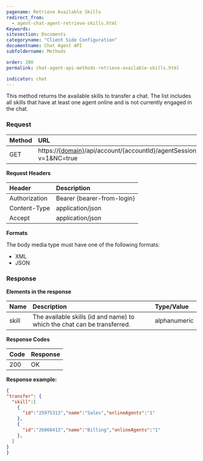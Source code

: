 ```yaml
---
pagename: Retrieve Available Skills
redirect_from:
  - agent-chat-agent-retrieve-skills.html
Keywords:
sitesection: Documents
categoryname: "Client Side Configuration"
documentname: Chat Agent API
subfoldername: Methods

order: 200
permalink: chat-agent-api-methods-retrieve-available-skills.html

indicator: chat
---
```


This method returns the available skills to transfer a chat. The list includes all skills that have at least one agent online and is not currently engaged in the chat.

### Request

| Method | URL |
| :--- | :--- |
| GET | https://[{domain}](/agent-domain-domain-api.html)/api/account/{accountId}/agentSession/{agentSessionId}/chat/{chatId}/transfer?v=1&NC=true |

**Request Headers**

| Header | Description |
| :--- | :--- |
| Authorization| Bearer {bearer-from-login} |
| Content-Type | application/json |
| Accept | application/json |

**Formats**

The body media type must have one of the following formats:

- XML
- JSON

### Response

**Elements in the response**

| Name | Description | Type/Value |
| :--- | :--- | :--- |
| skill | The available skills (id and name) to which the chat can be transferred. | alphanumeric |

**Response Codes**

| Code | Response |
| :--- | :--- |
| 200 | OK |

**Response example:**

```json
{
"transfer": {
  "skill":[
    {
      "id":"25975313","name":"Sales","onlineAgents":"1"
    },
    {
      "id":"26060413","name":"Billing","onlineAgents":"1"
    },
  ]
}
}
```
